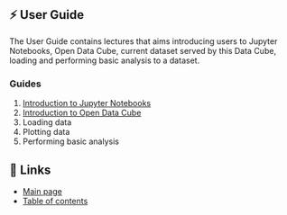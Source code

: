 ## ⚡️ User Guide
The User Guide contains lectures that aims introducing users to Jupyter Notebooks, Open Data Cube, current dataset served by this Data Cube, loading and performing basic analysis to a dataset.

### Guides
1. [Introduction to Jupyter Notebooks](intro-jupyter-notebooks.md)
2. [Introduction to Open Data Cube](intro-open-data-cube.md)
3. Loading data
4. Plotting data
5. Performing basic analysis


## 📌 Links
* [Main page](README.md#-table-of-contents)
* [Table of contents](README.md#-table-of-contents)